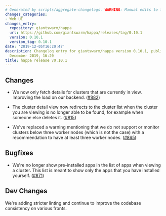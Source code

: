 ```yaml
---
# Generated by scripts/aggregate-changelogs. WARNING: Manual edits to this files will be overwritten.
changes_categories:
- Web UI
changes_entry:
  repository: giantswarm/happa
  url: https://github.com/giantswarm/happa/releases/tag/0.10.1
  version: 0.10.1
  version_tag: 0.10.1
date: '2019-12-05T16:20:47'
description: Changelog entry for giantswarm/happa version 0.10.1, published on 05
  December 2019, 16:20
title: happa release v0.10.1
---
```


## Changes
- We now only fetch details for clusters that are currently in view. Improving
the load on our backend. ([#882](https://github.com/giantswarm/happa/pull/882))

- The cluster detail view now redirects to the cluster list when the cluster you are 
viewing is no longer able to be found, for example when someone else deletes it. ([#815](https://github.com/giantswarm/happa/pull/815))

- We've replaced a warning mentioning that we do not support or monitor clusters 
below three worker nodes (which is not the case) with a recommendation to have 
at least three worker nodes. ([#865](https://github.com/giantswarm/happa/pull/865))

## Bugfixes
- We're no longer show pre-installed apps in the list of apps when viewing a cluster.
This list is meant to show only the apps that you have installed yourself. ([#871](https://github.com/giantswarm/happa/pull/871))

## Dev Changes 
We're adding stricter linting and continue to improve the codebase consistency
on various fronts.
